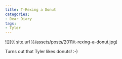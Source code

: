 ```yaml
---
title: T-Rexing a Donut
categories:
- Dear Diary
tags:
- Tyler
---
```


![]({{ site.url }}/assets/posts/2011/t-rexing-a-donut.jpg)
  



Turns out that Tyler likes donuts! :-)
